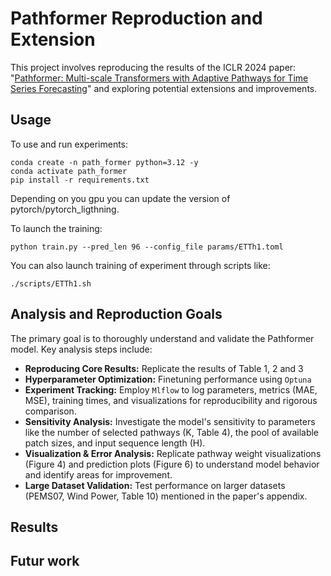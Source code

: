 # Pathformer Reproduction and Extension

This project involves reproducing the results of the ICLR 2024 paper: "[Pathformer: Multi-scale Transformers with Adaptive Pathways for Time Series Forecasting](https://arxiv.org/abs/2402.05956v5)" and exploring potential extensions and improvements.

## Usage

To use and run experiments:

```
conda create -n path_former python=3.12 -y
conda activate path_former
pip install -r requirements.txt
```

Depending on you gpu you can update the version of pytorch/pytorch_ligthning.

To launch the training:

```
python train.py --pred_len 96 --config_file params/ETTh1.toml 
```

You can also launch training of experiment through scripts like:

```
./scripts/ETTh1.sh
```

## Analysis and Reproduction Goals

The primary goal is to thoroughly understand and validate the Pathformer model. Key analysis steps include:

* **Reproducing Core Results:** Replicate the results of Table 1, 2 and 3
* **Hyperparameter Optimization:** Finetuning performance using `Optuna`
* **Experiment Tracking:** Employ `Mlflow` to log parameters, metrics (MAE, MSE), training times, and visualizations for reproducibility and rigorous comparison.
* **Sensitivity Analysis:** Investigate the model's sensitivity to parameters like the number of selected pathways (K, Table 4), the pool of available patch sizes, and input sequence length (H).
* **Visualization & Error Analysis:** Replicate pathway weight visualizations (Figure 4) and prediction plots (Figure 6) to understand model behavior and identify areas for improvement.
* **Large Dataset Validation:** Test performance on larger datasets (PEMS07, Wind Power, Table 10) mentioned in the paper's appendix.

## Results


## Futur work
